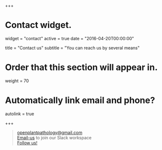 +++
# Contact widget.
widget = "contact"
active = true
date = "2016-04-20T00:00:00"

title = "Contact us"
subtitle = "You can reach us by several means"

# Order that this section will appear in.
weight = 70

# Automatically link email and phone?
autolink = true

+++


> <i class="fa fa-2x fa-envelope"></i> [openplantpathology@gmail.com](openplantpathology@gmail.com)  
<i class="fa fa-2x fa-slack"></i> [Email-us](openplantpathology@gmail.com) to join our Slack workspace      
<i class="fa fa-2x fa-twitter-square"></i>  [Follow us!](https://twitter.com/OpenPlantPath)


